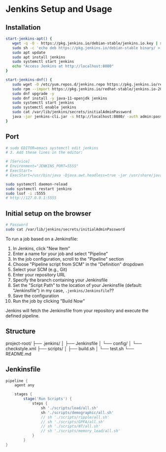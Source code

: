 # Jenkins Setup and Usage

## Installation

```bash
start-jenkins-apt() {
   wget -q -O - https://pkg.jenkins.io/debian-stable/jenkins.io.key | sudo apt-key add -
   sudo sh -c 'echo deb https://pkg.jenkins.io/debian-stable binary/ > /etc/apt/sources.list.d/jenkins.list'
   sudo apt update
   sudo apt install jenkins
   sudo systemctl start jenkins
   echo "Access Jenkins at http://localhost:8080"
}

start-jenkins-dnf() {
   sudo wget -O /etc/yum.repos.d/jenkins.repo https://pkg.jenkins.io/redhat-stable/jenkins.repo
   sudo rpm --import https://pkg.jenkins.io/redhat-stable/jenkins.io-2023.key
   sudo dnf upgrade -y
   sudo dnf install -y java-11-openjdk jenkins
   sudo systemctl start jenkins
   sudo systemctl enable jenkins
   sudo cat /var/lib/jenkins/secrets/initialAdminPassword
   java -jar jenkins-cli.jar -s http://localhost:8080/ -auth admin:password
}
```

## Port
``` bash
# sudo EDITOR=emacs systemctl edit jenkins
# 3. Add these lines in the editor:

# [Service]
# Environment="JENKINS_PORT=5555"
# ExecStart=
# ExecStart=/usr/bin/java -Djava.awt.headless=true -jar /usr/share/java/jenkins.war --httpPort=${JENKINS_PORT}

sudo systemctl daemon-reload
sudo systemctl restart jenkins
sudo lsof -i :5555
# http://127.0.0.1:5555
```

## Initial setup on the browser

``` bash
# Password
sudo cat /var/lib/jenkins/secrets/initialAdminPassword
```

To run a job based on a Jenkinsfile:

1. In Jenkins, click "New Item"
2. Enter a name for your job and select "Pipeline"
3. In the job configuration, scroll to the "Pipeline" section
4. Choose "Pipeline script from SCM" in the "Definition" dropdown
5. Select your SCM (e.g., Git)
6. Enter your repository URL
7. Specify the branch containing your Jenkinsfile
8. Set the "Script Path" to the location of your Jenkinsfile (default: "Jenkinsfile")
in my case, `.jenkins/Jenkinsfile`??
9. Save the configuration
10. Run the job by clicking "Build Now"

Jenkins will fetch the Jenkinsfile from your repository and execute the defined pipeline.

## Structure
project-root/
├── .jenkins/
│   ├── Jenkinsfile
│   └── config/
│       └── checkstyle.xml
├── scripts/
│   ├── build.sh
│   └── test.sh
└── README.md

## Jenkinsfile

``` groovy
pipeline {
    agent any

    stages {
        stage('Run Scripts') {
            steps {
                sh './scripts/load/all.sh'
                sh './scripts/demographic/all.sh'
                // sh './scripts/ripple/all.sh'
                // sh './scripts/GPFA/all.sh'
                // sh './scripts/NT/all.sh'
                // sh './scripts/memory_load/all.sh'
            }
        }
}
```
